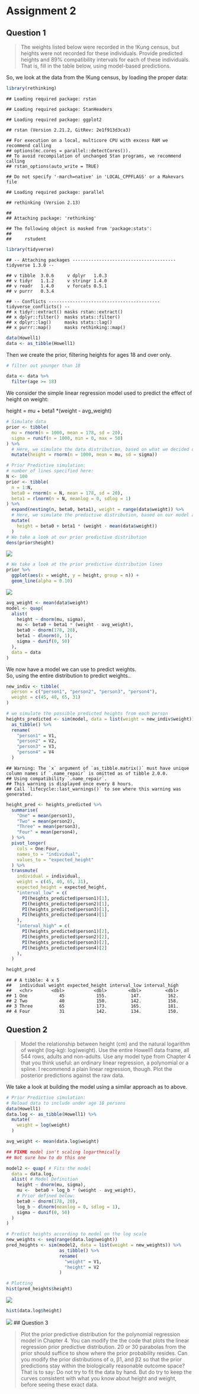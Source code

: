 Assignment 2
================

## Question 1

> The weights listed below were recorded in the !Kung census, but
> heights were not recorded for these individuals. Provide predicted
> heights and 89% compatibility intervals for each of these individuals.
> That is, fill in the table below, using model-based predictions.

So, we look at the data from the !Kung census, by loading the proper
data:

``` r
library(rethinking)
```

    ## Loading required package: rstan

    ## Loading required package: StanHeaders

    ## Loading required package: ggplot2

    ## rstan (Version 2.21.2, GitRev: 2e1f913d3ca3)

    ## For execution on a local, multicore CPU with excess RAM we recommend calling
    ## options(mc.cores = parallel::detectCores()).
    ## To avoid recompilation of unchanged Stan programs, we recommend calling
    ## rstan_options(auto_write = TRUE)

    ## Do not specify '-march=native' in 'LOCAL_CPPFLAGS' or a Makevars file

    ## Loading required package: parallel

    ## rethinking (Version 2.13)

    ## 
    ## Attaching package: 'rethinking'

    ## The following object is masked from 'package:stats':
    ## 
    ##     rstudent

``` r
library(tidyverse)
```

    ## -- Attaching packages --------------------------------------- tidyverse 1.3.0 --

    ## v tibble  3.0.6     v dplyr   1.0.3
    ## v tidyr   1.1.2     v stringr 1.4.0
    ## v readr   1.4.0     v forcats 0.5.1
    ## v purrr   0.3.4

    ## -- Conflicts ------------------------------------------ tidyverse_conflicts() --
    ## x tidyr::extract() masks rstan::extract()
    ## x dplyr::filter()  masks stats::filter()
    ## x dplyr::lag()     masks stats::lag()
    ## x purrr::map()     masks rethinking::map()

``` r
data(Howell1)
data <- as_tibble(Howell1)
```

Then we create the prior, filtering heights for ages 18 and over only.

``` r
# filter out younger than 18

data <- data %>% 
  filter(age >= 18)
```

We consider the simple linear regression model used to predict the
effect of height on weight:

height = mu + beta1 \*(weight - avg\_weight)

``` r
# Simulate data
prior <- tibble(
  mu = rnorm(n = 1000, mean = 178, sd = 20),
  sigma = runif(n = 1000, min = 0, max = 50)
) %>% 
  # Here, we simulate the data distribution, based on what we decided our prior values to be
  mutate(height = rnorm(n = 1000, mean = mu, sd = sigma))

# Prior Predictive simulation:
# number of lines specified here:
N <- 100
prior <- tibble(
  n = 1:N,
  beta0 = rnorm(n = N, mean = 178, sd = 20),
  beta1 = rlnorm(n = N, meanlog = 0, sdlog = 1)
) %>%
  expand(nesting(n, beta0, beta1), weight = range(data$weight)) %>%
  # Here, we simulate the predictive distribution, based on our model above
  mutate(
    height = beta0 + beta1 * (weight - mean(data$weight))
  )
# We take a look at our prior predictive distribution
dens(prior$height)
```

![](Assignment-2_files/figure-gfm/unnamed-chunk-2-1.png)<!-- -->

``` r
# We take a look at the prior predictive distribution lines
prior %>% 
  ggplot(aes(x = weight, y = height, group = n)) +
  geom_line(alpha = 0.10)
```

![](Assignment-2_files/figure-gfm/unnamed-chunk-2-2.png)<!-- -->

``` r
avg_weight <- mean(data$weight)
model <- quap(
  alist(
    height ~ dnorm(mu, sigma),                   
    mu <- beta0 + beta1 * (weight - avg_weight), 
    beta0 ~ dnorm(178, 20),                      
    beta1 ~ dlnorm(0, 1),                        
    sigma ~ dunif(0, 50)                         
  ),
  data = data
)
```

We now have a model we can use to predict weights.  
So, using the entire distribution to predict weights..

``` r
new_indiv <- tibble(
  person = c("person1", "person2", "person3", "person4"),
  weight = c(45, 40, 65, 31)
)

# we simulate the possible predicted heights from each person
heights_predicted <- sim(model, data = list(weight = new_indiv$weight)) %>% 
  as_tibble() %>% 
  rename(
    "person1" = V1,
    "person2" = V2,
    "person3" = V3,
    "person4" = V4
  )
```

    ## Warning: The `x` argument of `as_tibble.matrix()` must have unique column names if `.name_repair` is omitted as of tibble 2.0.0.
    ## Using compatibility `.name_repair`.
    ## This warning is displayed once every 8 hours.
    ## Call `lifecycle::last_warnings()` to see where this warning was generated.

``` r
height_pred <- heights_predicted %>% 
  summarise(
    "One" = mean(person1),
    "Two" = mean(person2),
    "Three" = mean(person3),
    "Four" = mean(person4),
  ) %>% 
  pivot_longer(
    cols = One:Four,
    names_to = "individual",
    values_to = "expected_height"
  ) %>% 
  transmute(
    individual = individual,
    weight = c(45, 40, 65, 31),
    expected_height = expected_height,
    "interval_low" = c(
      PI(heights_predicted$person1)[1], 
      PI(heights_predicted$person2)[1], 
      PI(heights_predicted$person3)[1], 
      PI(heights_predicted$person4)[1]
    ),
    "interval_high" = c(
      PI(heights_predicted$person1)[2], 
      PI(heights_predicted$person2)[2], 
      PI(heights_predicted$person3)[2], 
      PI(heights_predicted$person4)[2]
    ),
  )

height_pred
```

    ## # A tibble: 4 x 5
    ##   individual weight expected_height interval_low interval_high
    ##   <chr>       <dbl>           <dbl>        <dbl>         <dbl>
    ## 1 One            45            155.         147.          162.
    ## 2 Two            40            150.         142.          158.
    ## 3 Three          65            173.         165.          181.
    ## 4 Four           31            142.         134.          150.

## Question 2

> Model the relationship between height (cm) and the natural logarithm
> of weight (log-kg): log(weight). Use the entire Howell1 data frame,
> all 544 rows, adults and non-adults. Use any model type from Chapter 4
> that you think useful: an ordinary linear regression, a polynomial or
> a spline. I recommend a plain linear regression, though. Plot the
> posterior predictions against the raw data.

We take a look at building the model using a similar approach as to
above.

``` r
# Prior Predictive simulation:
# Reload data to include under age 18 persons
data(Howell1)
data.log <- as_tibble(Howell1) %>% 
  mutate(
    weight = log(weight)
  )

avg_weight <- mean(data.log$weight)

## FIXME model isn't scaling logarthmically
## Not sure how to do this one

model2 <- quap( # Fits the model
  data = data.log,
  alist( # Model Definition
    height ~ dnorm(mu, sigma),                   
    mu <-  beta0 + log_b * (weight - avg_weight),
    # Prior defined below:
    beta0 ~ dnorm(178, 20),                      
    log_b ~ dlnorm(meanlog = 0, sdlog = 1),                        
    sigma ~ dunif(0, 50)                         
  )
)

# Predict heights according to model on the log scale
new_weights <- seq(range(data.log$weight))
pred_heights <- sim(model2, data = list(weight = new_weights)) %>% 
                    as_tibble() %>% 
                    rename(
                      "weight" = V1,
                      "height" = V2
                    )

# Plotting
hist(pred_heights$height)
```

![](Assignment-2_files/figure-gfm/unnamed-chunk-4-1.png)<!-- -->

``` r
hist(data.log$height)
```

![](Assignment-2_files/figure-gfm/unnamed-chunk-4-2.png)<!-- --> \#\#
Question 3

> Plot the prior predictive distribution for the polynomial regression
> model in Chapter 4. You can modify the the code that plots the linear
> regression prior predictive distribution. 20 or 30 parabolas from the
> prior should suffice to show where the prior probability resides. Can
> you modify the prior distributions of α, β1, and β2 so that the prior
> predictions stay within the biologically reasonable outcome space?
> That is to say: Do not try to fit the data by hand. But do try to keep
> the curves consistent with what you know about height and weight,
> before seeing these exact data.
